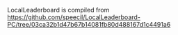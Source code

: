 LocalLeaderboard is compiled from https://github.com/speecil/LocalLeaderboard-PC/tree/03ca32b1d47b67b14081fb80d488167d1c4491a6